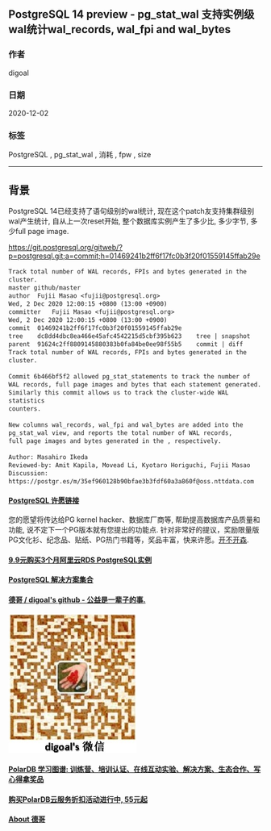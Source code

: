 ## PostgreSQL 14 preview - pg_stat_wal 支持实例级wal统计wal_records, wal_fpi and wal_bytes  
  
### 作者  
digoal  
  
### 日期  
2020-12-02  
  
### 标签  
PostgreSQL , pg_stat_wal , 消耗 , fpw , size    
  
----  
  
## 背景  
PostgreSQL 14已经支持了语句级别的wal统计, 现在这个patch友支持集群级别wal产生统计, 自从上一次reset开始, 整个数据库实例产生了多少比, 多少字节, 多少full page image.    
  
https://git.postgresql.org/gitweb/?p=postgresql.git;a=commit;h=01469241b2ff6f17fc0b3f20f01559145ffab29e  
  
```  
Track total number of WAL records, FPIs and bytes generated in the cluster.  
master github/master  
author	Fujii Masao <fujii@postgresql.org>	  
Wed, 2 Dec 2020 12:00:15 +0800 (13:00 +0900)  
committer	Fujii Masao <fujii@postgresql.org>	  
Wed, 2 Dec 2020 12:00:15 +0800 (13:00 +0900)  
commit	01469241b2ff6f17fc0b3f20f01559145ffab29e  
tree	dc8dd4dbc8ea466e45afc4542215d5cbf395b623	tree | snapshot  
parent	91624c2ff8809145880383b0fa84be0ee98f55b5	commit | diff  
Track total number of WAL records, FPIs and bytes generated in the cluster.  
  
Commit 6b466bf5f2 allowed pg_stat_statements to track the number of  
WAL records, full page images and bytes that each statement generated.  
Similarly this commit allows us to track the cluster-wide WAL statistics  
counters.  
  
New columns wal_records, wal_fpi and wal_bytes are added into the  
pg_stat_wal view, and reports the total number of WAL records,  
full page images and bytes generated in the , respectively.  
  
Author: Masahiro Ikeda  
Reviewed-by: Amit Kapila, Movead Li, Kyotaro Horiguchi, Fujii Masao  
Discussion: https://postgr.es/m/35ef960128b90bfae3b3fdf60a3a860f@oss.nttdata.com  
```  
    
  
#### [PostgreSQL 许愿链接](https://github.com/digoal/blog/issues/76 "269ac3d1c492e938c0191101c7238216")
您的愿望将传达给PG kernel hacker、数据库厂商等, 帮助提高数据库产品质量和功能, 说不定下一个PG版本就有您提出的功能点. 针对非常好的提议，奖励限量版PG文化衫、纪念品、贴纸、PG热门书籍等，奖品丰富，快来许愿。[开不开森](https://github.com/digoal/blog/issues/76 "269ac3d1c492e938c0191101c7238216").  
  
  
#### [9.9元购买3个月阿里云RDS PostgreSQL实例](https://www.aliyun.com/database/postgresqlactivity "57258f76c37864c6e6d23383d05714ea")
  
  
#### [PostgreSQL 解决方案集合](https://yq.aliyun.com/topic/118 "40cff096e9ed7122c512b35d8561d9c8")
  
  
#### [德哥 / digoal's github - 公益是一辈子的事.](https://github.com/digoal/blog/blob/master/README.md "22709685feb7cab07d30f30387f0a9ae")
  
  
![digoal's wechat](../pic/digoal_weixin.jpg "f7ad92eeba24523fd47a6e1a0e691b59")
  
  
#### [PolarDB 学习图谱: 训练营、培训认证、在线互动实验、解决方案、生态合作、写心得拿奖品](https://www.aliyun.com/database/openpolardb/activity "8642f60e04ed0c814bf9cb9677976bd4")
  
  
#### [购买PolarDB云服务折扣活动进行中, 55元起](https://www.aliyun.com/activity/new/polardb-yunparter?userCode=bsb3t4al "e0495c413bedacabb75ff1e880be465a")
  
  
#### [About 德哥](https://github.com/digoal/blog/blob/master/me/readme.md "a37735981e7704886ffd590565582dd0")
  
